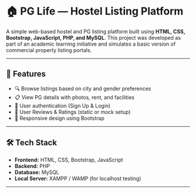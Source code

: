 # 🏠 PG Life — Hostel Listing Platform

A simple web-based hostel and PG listing platform built using **HTML, CSS, Bootstrap, JavaScript, PHP, and MySQL**. This project was developed as part of an academic learning initiative and simulates a basic version of commercial property listing portals.

---

## 🌟 Features

- 🔍 Browse listings based on city and gender preferences
- 📋 View PG details with photos, rent, and facilities
- 🔐 User authentication (Sign Up & Login)
- 💬 User Reviews & Ratings (static or mock setup)
- 📱 Responsive design using Bootstrap

---

## 🛠️ Tech Stack

- **Frontend:** HTML, CSS, Bootstrap, JavaScript
- **Backend:** PHP
- **Database:** MySQL
- **Local Server:** XAMPP / WAMP (for localhost testing)

---


